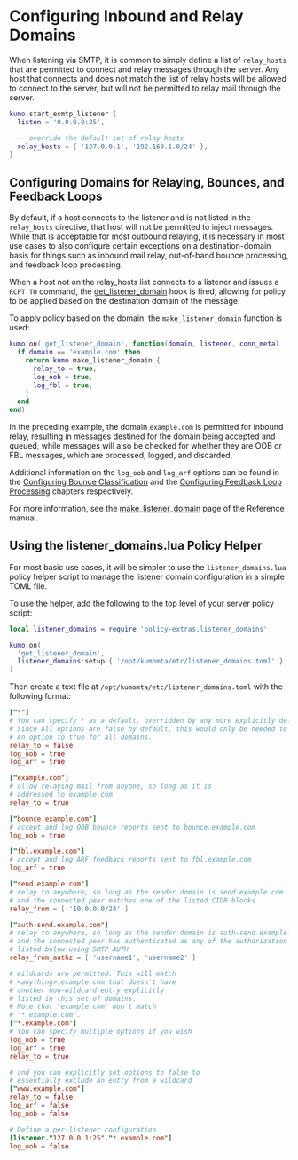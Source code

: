 # Configuring Inbound and Relay Domains

When listening via SMTP, it is common to simply define a list of `relay_hosts`
that are permitted to connect and relay messages through the server. Any host
that connects and does not match the list of relay hosts will be allowed to
connect to the server, but will not be permitted to relay mail through
the server.

```lua
kumo.start_esmtp_listener {
  listen = '0.0.0.0:25',

  -- override the default set of relay hosts
  relay_hosts = { '127.0.0.1', '192.168.1.0/24' },
}
```

## Configuring Domains for Relaying, Bounces, and Feedback Loops

By default, if a host connects to the listener and is not listed in the
`relay_hosts` directive, that host will not be permitted to inject messages.
While that is acceptable for most outbound relaying, it is necessary in most
use cases to also configure certain exceptions on a destination-domain basis
for things such as inbound mail relay, out-of-band bounce processing, and
feedback loop processing.

When a host not on the relay_hosts list connects to a listener and issues a
`RCPT TO` command, the
[get_listener_domain](../../reference/events/get_listener_domain.md) hook is
fired, allowing for policy to be applied based on the destination domain of the
message.

To apply policy based on the domain, the `make_listener_domain` function is used:

```lua
kumo.on('get_listener_domain', function(domain, listener, conn_meta)
  if domain == 'example.com' then
    return kumo.make_listener_domain {
      relay_to = true,
      log_oob = true,
      log_fbl = true,
    }
  end
end)
```

In the preceding example, the domain `example.com` is permitted for inbound
relay, resulting in messages destined for the domain being accepted and queued,
while messages will also be checked for whether they are OOB or FBL messages,
which are processed, logged, and discarded.

Additional information on the `log_oob` and `log_arf` options can be found in the
[Configuring Bounce Classification](bounce.md) and the [Configuring Feedback
Loop Processing](fbl.md) chapters respectively.

For more information, see the
[make_listener_domain](../../reference/kumo/make_listener_domain.md) page of
the Reference manual.

## Using the listener_domains.lua Policy Helper

For most basic use cases, it will be simpler to use the `listener_domains.lua`
policy helper script to manage the listener domain configuration in a simple
TOML file.

To use the helper, add the following to the top level of your server policy script:

```lua
local listener_domains = require 'policy-extras.listener_domains'

kumo.on(
  'get_listener_domain',
  listener_domains:setup { '/opt/kumomta/etc/listener_domains.toml' }
)
```

Then create a text file at `/opt/kumomta/etc/listener_domains.toml` with the following format:

```toml
["*"]
# You can specify * as a default, overridden by any more explicitly defined domains.
# Since all options are false by default, this would only be needed to default
# An option to true for all domains.
relay_to = false
log_oob = true
log_arf = true

["example.com"]
# allow relaying mail from anyone, so long as it is
# addressed to example.com
relay_to = true

["bounce.example.com"]
# accept and log OOB bounce reports sent to bounce.example.com
log_oob = true

["fbl.example.com"]
# accept and log ARF feedback reports sent to fbl.example.com
log_arf = true

["send.example.com"]
# relay to anywhere, so long as the sender domain is send.example.com
# and the connected peer matches one of the listed CIDR blocks
relay_from = [ '10.0.0.0/24' ]

["auth-send.example.com"]
# relay to anywhere, so long as the sender domain is auth-send.example.com
# and the connected peer has authenticated as any of the authorization identities
# listed below using SMTP AUTH
relay_from_authz = [ 'username1', 'username2' ]

# wildcards are permitted. This will match
# <anything>.example.com that doesn't have
# another non-wildcard entry explicitly
# listed in this set of domains.
# Note that "example.com" won't match
# "*.example.com".
["*.example.com"]
# You can specify multiple options if you wish
log_oob = true
log_arf = true
relay_to = true

# and you can explicitly set options to false to
# essentially exclude an entry from a wildcard
["www.example.com"]
relay_to = false
log_arf = false
log_oob = false

# Define a per-listener configuration
[listener."127.0.0.1:25"."*.example.com"]
log_oob = false
```

